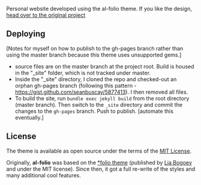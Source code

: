 Personal website developed using the al-folio theme. If you like the design, [head over to the original project](https://github.com/alshedivat/al-folio)


## Deploying

[Notes for myself on how to publish to the gh-pages branch rather than using the master branch because this theme uses unsupported gems.]
- source files are on the master branch at the project root. Build is housed in the "_site" folder, which is not tracked under master.
- Inside the "_site" directory, I cloned the repo and checked-out an orphan gh-pages branch (following this pattern - https://gist.github.com/seanbuscay/5877413). I then removed all files.
- To build the site, run `bundle exec jekyll build` from the root directory (master branch). Then switch to the `_site` directory and commit the changes to the `gh-pages` branch. Push to publish. [automate this eventually.]


## License

The theme is available as open source under the terms of the [MIT License](https://opensource.org/licenses/MIT).

Originally, **al-folio** was based on the [\*folio theme](https://github.com/bogoli/-folio) (published by [Lia Bogoev](http://liabogoev.com) and under the MIT license).
Since then, it got a full re-write of the styles and many additional cool features.
